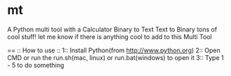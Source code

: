 mt
==

A Python multi tool with a Calculator Binary to Text Text to Binary tons of cool stuff! let me know if there is anything cool to add to this Multi Tool

==
:: How to use ::
1:: Install Python(from http://www.python.org)
2:: Open CMD or run the run.sh(mac, linux) or run.bat(windows) to open it
3:: Type 1 - 5 to do something
